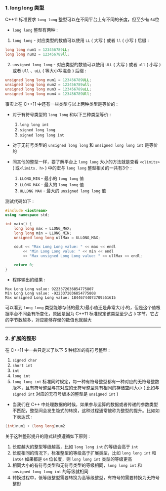 ### 1. long long 类型

C++11 标准要求 `long long` 整型可以在不同平台上有不同的长度，但至少有 `64`位

- `long long` 整型有两种 :

1. `long long` - 对应类型的数值可以使用 `LL` ( 大写 ) 或者 `ll` ( 小写 ) 后缀 :
```cpp
long long num1 = 123456789LL;
long long num2 = 123456789ll;
```

2. `unsigned long long` - 对应类型的数值可以使用 `ULL` ( 大写 ) 或者 `ull` ( 小写 ) 或者 `Ull` 、`uLL` ( 等大小写混合 ) 后缀 :
```cpp
unsigned long long num1 = 123456789ULL;
unsigned long long num2 = 123456789ull;
unsigned long long num3 = 123456789uLL;
unsigned long long num4 = 123456789Ull;
```

事实上在 C++11 中还有一些类型与以上两种类型是等价的 :

- 对于有符号类型的 `long long` 和以下三种类型等价 :
	1. `long long int`
	2. `signed long long`
	3. `signed long long int`

- 对于无符号类型的 `unsigned long long` 和 `unsigned long long int` 是等价的

- 同其他的整型一样，要了解平台上 `long long` 大小的方法就是查看 `<climits>` ( 或`<limits. h>` ) 中的宏与 `long long` 整型相关的一共有3个 :
	1. `LLONG_MIN` - 最小的 `long long` 值
	2. `LLONG_MAX` - 最大的 `long long` 值
	3. `ULLONG MAX` - 最大的 `unsigned long long` 值

测试代码如下 :
```cpp
#include <iostream>
using namespace std;

int main() {
    long long max = LLONG_MAX;
    long long min = LLONG_MIN;
    unsigned long long ullMax = ULLONG_MAX;

    cout << "Max Long Long value: " << max << endl
        << "Min Long Long value: " << min << endl
        << "Max unsigned Long Long value: " << ullMax << endl;
    
    return 0;
}
```

- 程序输出的结果 :
```
Max Long Long value: 9223372036854775807
Min Long Long value: -9223372036854775808
Max unsigned Long Long value: 18446744073709551615
```

可以看到 `long long` 类型能够存储的最大/最小值还是非常大/小的，但是这个值根据平台不同会有所变化，原因是因为 C++11 标准规定该类型至少占 `8` 字节，它占的字节数越多，对应能够存储的数值也就越大


---

### 2. 扩展的整形

在 C++11 中一共只定义了以下 5 种标准的有符号整型 :
1. `signed char`
2. `short int`
3. `int`
4. `long int`
5. `long long int`
标准同时规定，每一种有符号整型都有一种对应的无符号整数版本，且有符号整型与其对应的无符号整型具有相同的存储空间大小
( 比如与 `signed int` 对应的无符号版本的整型是 `unsigned int` )

- 当我们在 C++ 中处理数据的时候，如果参与运算的数据或者传递的参数类型不匹配，整型间会发生隐式的转换，这种过程通常被称为整型的提升。比如如下表达式 :
```cpp
(int)num1 + (long long)num2
```

关于这种整形提升的隐式转换遵循如下原则 :
1. 长度越大的整型等级越高，比如 `long long int` 的等级会高于 `int`
2. 长度相同的情况下，标准整型的等级高于扩展类型，比如 `long long int` 和 `int64` 如果都是 `64` 位长度，则 `long long int` 类型的等级更高 
3. 相同大小的有符号类型和无符号类型的等级相同，`long long int` 和 `unsigned long long int` 的等级就相同
4. 转换过程中，低等级整型需要转换为高等级整型，有符号的需要转换为无符号整形
